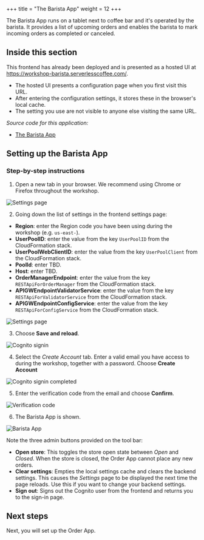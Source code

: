 +++
title = "The Barista App"
weight = 12
+++

The Barista App runs on a tablet next to coffee bar and it's operated by the barista. It provides a list of upcoming orders and enables the barista to mark incoming orders as completed or canceled.

## Inside this section

This frontend has already been deployed and is presented as a hosted UI at https://workshop-barista.serverlesscoffee.com/.

- The hosted UI presents a configuration page when you first visit this URL.
- After entering the configuration settings, it stores these in the browser's local cache.
- The setting you use are not visible to anyone else visiting the same URL.

*Source code for this application:*
* [The Barista App](#)

## Setting up the Barista App

### Step-by-step instructions ###

1. Open a new tab in your browser. We recommend using Chrome or Firefox throughout the workshop.

![Settings page](/images/se-mod3-frontends-barista1.png)

2. Going down the list of settings in the frontend settings page:
- **Region**: enter the Region code you have been using during the workshop (e.g. `us-east-`).
- **UserPoolID**: enter the value from the key `UserPoolID` from the CloudFormation stack.
- **UserPoolWebClientID**: enter the value from the key `UserPoolClient` from the CloudFormation stack.
- **PoolId**: enter TBD.
- **Host**: enter TBD.
- **OrderManagerEndpoint**: enter the value from the key `RESTApiForOrderManager` from the CloudFormation stack.
- **APIGWEndpointValidatorService**: enter the value from the key `RESTApiForValidatorService` from the CloudFormation stack.
- **APIGWEndpointConfigService**: enter the value from the key `RESTApiForConfigService` from the CloudFormation stack.

![Settings page](/images/se-mod3-frontends-barista2.png)

3. Choose **Save and reload**.

![Cognito signin](/images/se-mod3-frontends-barista3.png)

4. Select the *Create Account* tab. Enter a valid email you have access to during the workshop, together with a password. Choose **Create Account**

![Cognito signin completed](/images/se-mod3-backend-display6.png)

5. Enter the verification code from the email and choose **Confirm**.

![Verification code](/images/se-mod3-backend-display7.png)

6. The Barista App is shown.

![Barista App](/images/se-mod3-frontends-barista4.png)

Note the three admin buttons provided on the tool bar:

* **Open store**: This toggles the store open state between *Open* and *Closed*. When the store is closed, the Order App cannot place any new orders.
* **Clear settings**: Empties the local settings cache and clears the backend settings. This causes the *Settings* page to be displayed the next time the page reloads. Use this if you want to change your backend settings.
* **Sign out**: Signs out the Cognito user from the frontend and returns you to the sign-in page.

## Next steps

Next, you will set up the Order App.